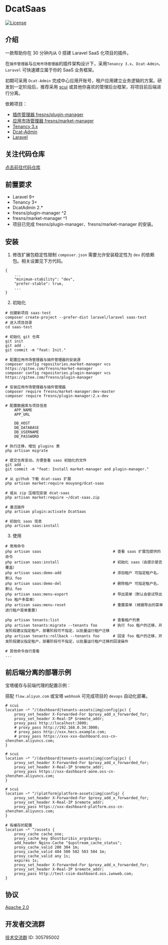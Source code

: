 # DcatSaas
[![License](http://poser.pugx.org/mouyong/dcat-saas/license)](https://packagist.org/packages/mouyong/dcat-saas)

## 介绍
一款帮助你在 30 分钟内从 0 搭建 Laravel SaaS 化项目的插件。

在`插件管理器`与`应用市场管理器`的插件架构设计下，采用`Tenancy 3.x`、`Dcat-Admin`、`Laravel` 可快速建立属于你的 SaaS 业务框架。

初期可采用 `Dcat-Admin` 完成中心应用开账号，租户应用建立业务逻辑的方案。研发到一定阶段后，推荐采用 [scui](https://lolicode.gitee.io/scui-doc/) 或其他你喜欢的管理后台框架，将项目前后端进行分离。

依赖项目：
- [插件管理器 fresns/plugin-manager](http://gitee.com/fresns/plugin-manager)
- [应用市场管理器 fresns/market-manager](https://gitee.com/fresns/market-manager)
- [Tenancy 3.x](https://tenancyforlaravel.com/)
- [Dcat-Admin](http://www.dcatadmin.com/)
- [Laravel](https://laravel.com/)

## 关注代码仓库
[点击前往代码仓库](https://github.com/mouyong/dcat-saas)

## 前置要求
- Laravel 9+
- Tenancy 3+
- DcatAdmin 2.*
- fresns/plugin-manager ^2
- fresns/market-manager ^1
- 项目已完成 fresns/plugin-manager、fresns/market-manager 的安装。

## 安装
1. 修改扩展包稳定性限制
`composer.json` 需要允许安装稳定性为 `dev` 的依赖包。相关设置见下方代码。
```
{
    ...
    "minimum-stability": "dev",
    "prefer-stable": true,
    ...
}
```

2. 初始化
```
# 创建新项目 saas-test
composer create-project --prefer-dist laravel/laravel saas-test
# 进入项目目录
cd saas-test

# 初始化 git 仓库
git init
git add .
git commit -m "feat: Init."

# 配置应用市场管理器与插件管理器的安装源
composer config repositories.market-manager vcs https://gitee.com/fresns/market-manager
composer config repositories.plugin-manager vcs https://gitee.com/fresns/plugin-manager

# 安装应用市场管理器与插件管理器
composer require fresns/market-manager:dev-master
composer require fresns/plugin-manager:2.x-dev

# 配置数据库与项目信息
	APP_NAME
	APP_URL

	DB_HOST
	DB_DATABASE
	DB_USERNAME
	DB_PASSWORD

# 执行迁移，增加 plugins 表
php artisan migrate

# 提交仓库变动。方便查看 saas 初始化的文件
git add .
git commit -m "feat: Install market-manager and plugin-manager."

# 从 github 下载 dcat-saas 扩展
php artisan market:require mouyong/dcat-saas

# 或从 zip 压缩包安装 dcat-saas
php artisan market:require ~/dcat-saas.zip

# 激活插件
php artisan plugin:activate DcatSaas

# 初始化 saas 信息
php artisan saas:install
```

3. 使用
```
# 常用命令
php artisan saas                                # 查看 saas 扩展包提供的命令
php artisan saas:install                        # 初始化 saas（会提示是否覆盖）
php artisan saas:demo-add                       # 添加租户 可指定租户名，默认 foo
php artisan saas:demo-del                       # 删除租户 可指定租户名，默认 foo
php artisan saas:menu-export                    # 导出菜单（默认会尝试导出 foo 租户多菜单）
php artisan saas:menu-reset                     # 重置菜单 (根据导出的菜单进行租户菜单重置)

php artisan tenants:list                        # 查看租户列表
php artisan tenants:migrate --tenants foo       # 执行 foo 租户的迁移，开发阶段建议指定租户，部署阶段可不指定，以批量运行租户迁移
php artisan tenants:rollback --tenants foo      # 回滚 foo 租户的迁移，开发阶段建议指定租户，部署阶段可不指定，以批量运行租户迁移的回滚操作

# 其他命令自行查看
...
```

## 前后端分离的部署示例
宝塔缓存与前端代理的配置示例：

搭配 `flow.aliyun.com` 或宝塔 `webhook` 可完成项目的 `devops` 自动化部署。
```
# scui
location ~* ^/(dashboard|tenants-assets|img|config|pc) {
    proxy_set_header X-Forwarded-For $proxy_add_x_forwarded_for;
    proxy_set_header X-Real-IP $remote_addr;
    proxy_pass http://localhost:3000;
    # proxy_pass http://192.168.0.34:3000;
    # proxy_pass http://xxx.hecs.example.com;
    # proxy_pass https://xxx-xxx-dashboard.oss-cn-shenzhen.aliyuncs.com;
}

# scui
location ~* ^/(dashboard|tenants-assets|img|config|pc) {
    proxy_set_header X-Forwarded-For $proxy_add_x_forwarded_for;
    proxy_set_header X-Real-IP $remote_addr;
    proxy_pass https://xxx-dashboard-aone.oss-cn-shenzhen.aliyuncs.com;
}

# scui
location ~* ^/(platform|platform-assets|img|config) {
    proxy_set_header X-Forwarded-For $proxy_add_x_forwarded_for;
    proxy_set_header X-Real-IP $remote_addr;
    proxy_pass https://xxx-dashboard-platform.oss-cn-shenzhen.aliyuncs.com;
}

# 有缓存的配置
location ~* ^/assets {
    proxy_cache cache_one;
    proxy_cache_key $host$uri$is_args$args;
    add_header Nginx-Cache "$upstream_cache_status";
    proxy_cache_valid 200 304 1m;
    proxy_cache_valid 404 500 502 503 504 1m;
    proxy_cache_valid any 1s;
    expires 1s;
    proxy_set_header X-Forwarded-For $proxy_add_x_forwarded_for;
    proxy_set_header X-Real-IP $remote_addr;
    proxy_pass http://test-csim-dashboard.oss.iwnweb.com;
}
```

## 协议
[Apache 2.0](https://github.com/mouyong/dcat-saas/blob/master/LICENSE)

## 开发者交流群
[技术交流群](https://qm.qq.com/cgi-bin/qm/qr?k=JdZJTPzOEsDo3gCR1ENENRXqWPmM-67l&jump_from=webapi&authKey=5EZ6xwqKptmf3U3QMT/IkclubXceZt2JWqkiQbfwXiELv2d4roHTMX32MmBWoi4q) ID: 305795002

